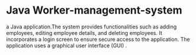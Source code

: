#  Java Worker-management-system
 a Java application.The system provides functionalities such as adding employees, editing employee details, and deleting employees. It incorporates a login screen to ensure secure access to the application. The application uses a graphical user interface (GUI) .
